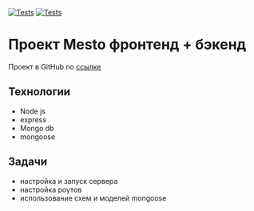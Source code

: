 [![Tests](https://github.com/denimur/express-mesto-gha/actions/workflows/tests-13-sprint.yml/badge.svg)](https://github.com/denimur/express-mesto-gha/actions/workflows/tests-13-sprint.yml) [![Tests](https://github.com/denimur/express-mesto-gha/actions/workflows/tests-14-sprint.yml/badge.svg)](https://github.com/denimur/express-mesto-gha/actions/workflows/tests-14-sprint.yml)

# Проект Mesto фронтенд + бэкенд

Проект в GitHub по [ссылке](https://github.com/denimur/express-mesto-gha)

## Технологии

- Node js
- express
- Mongo db
- mongoose

## Задачи

- настройка и запуск сервера
- настройка роутов
- использование схем и моделей mongoose
